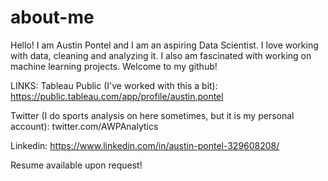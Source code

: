 # about-me
Hello!
I am Austin Pontel and I am an aspiring Data Scientist.
I love working with data, cleaning and analyzing it.
I also am fascinated with working on machine learning projects.
Welcome to my github!

LINKS:
Tableau Public (I've worked with this a bit):
  https://public.tableau.com/app/profile/austin.pontel
  
Twitter (I do sports analysis on here sometimes, but it is my personal account):
  twitter.com/AWPAnalytics
  
Linkedin:
  https://www.linkedin.com/in/austin-pontel-329608208/
  
Resume available upon request!
